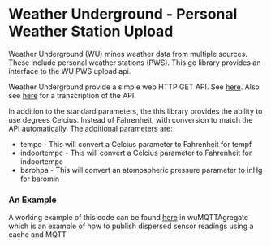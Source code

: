 # Weather Underground - Personal Weather Station Upload

Weather Underground (WU) mines weather data from multiple sources. These include personal weather stations (PWS). This go library provides an interface to the WU PWS upload api.

Weather Underground provide a simple web HTTP GET API. See [here](http://wiki.wunderground.com/index.php/PWS_-_Upload_Protocol). Also see [here](github.com/danward79/wupws/blob/master/API.md) for a transcription of the API.

In addition to the standard parameters, the this library provides the ability to use degrees Celcius. Instead of Fahrenheit, with conversion to match the API automatically. The additional parameters are:
  - tempc - This will convert a Celcius parameter to Fahrenheit for tempf
  - indoortempc - This will convert a Celcius parameter to Fahrenheit for indoortempc
  - barohpa - This will convert an atomospheric pressure parameter to inHg for baromin

### An Example

A working example of this code can be found [here](github.com/danward79/wuMQTTAgregate) in wuMQTTAgregate which is an example of how to publish dispersed sensor readings using a cache and MQTT
